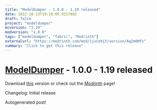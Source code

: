 ```yaml
---
title: "ModelDumper - 1.0.0 - 1.19 released"
date: 2022-10-13T19:10:05.915789Z
draft: false
project: "modeldumper"
mcversion: "1.19"
modversion: "1.0.0"
tags: ["modeldumper", "fabric", "Modrinth"]
externalurl: "https://modrinth.com/mod/1jvCmVLV/version/Aq2m0Nfv"
summary: "Click to get this release"
---
```

# [ModelDumper](/project/modeldumper) - 1.0.0 - 1.19 released
Download [this](https://modrinth.com/mod/1jvCmVLV/version/Aq2m0Nfv) version or check out the [Modrinth](https://modrinth.com/mod/1jvCmVLV) page!

Changelog: Initial release

Autogenerated post!
